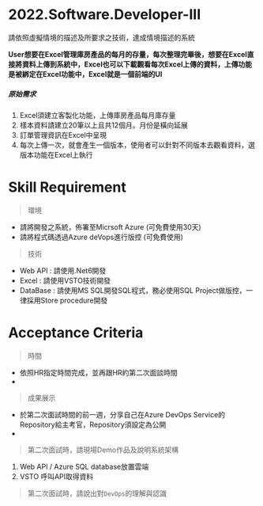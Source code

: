 # 2022.Software.Developer-III

請依照虛擬情境的描述及所要求之技術，達成情境描述的系統

**User想要在Excel管理庫房產品的每月的存量，每次整理完畢後，想要在Excel直接將資料上傳到系統中，Excel也可以下載觀看每次Excel上傳的資料，上傳功能是被綁定在Excel功能中，Excel就是一個前端的UI**

##### 原始需求
1. Excel須建立客製化功能，上傳庫房產品每月庫存量
2. 樣本資料請建立20筆以上且共12個月。月份是橫向延展
3. 訂單管理資訊在Excel中呈現
4. 每次上傳一次，就會產生一個版本，使用者可以針對不同版本去觀看資料，選版本功能在Excel上執行

# Skill Requirement
> 環境
- 請將開發之系統，佈署至Micrsoft Azure (可免費使用30天)
- 請將程式碼透過Azure deVops進行版控 (可免費使用)
> 技術
- Web API : 請使用.Net6開發
- Excel : 請使用VSTO技術開發
- DataBase : 請使用MS SQL開發SQL程式，務必使用SQL Project做版控，一律採用Store procedure開發

# Acceptance Criteria
> 時間
- 依照HR指定時間完成，並再跟HR約第二次面談時間
- 
> 成果展示
- 於第二次面試時間的前一週，分享自己在Azure DevOps Service的Repository給主考官，Repository須設定為公開
- 
> 第二次面試時，請現場Demo作品及說明系統架構
  1. Web API / Azure SQL database放置雲端
  2. VSTO 呼叫API取得資料

> 第二次面試時，請說出對`DevOps`的理解與認識
